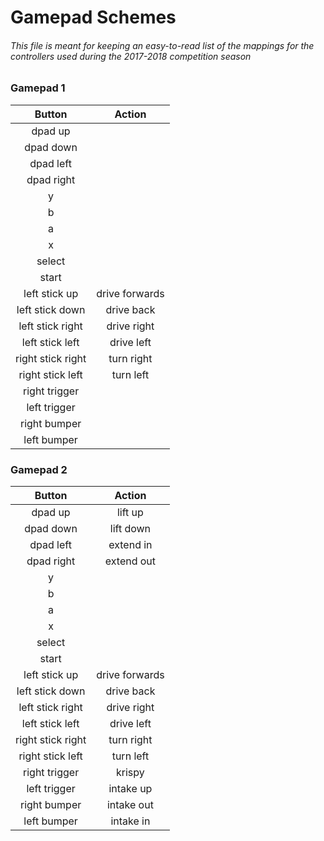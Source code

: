 # Gamepad Schemes
###### This file is meant for keeping an easy-to-read list of the mappings for the controllers used during the 2017-2018 competition season

### Gamepad 1

|Button|Action|
|:-------------:|:-------------:|
|dpad up||
|dpad down||
|dpad left||
|dpad right||
|y||
|b||
|a||
|x||
|select||
|start||
|left stick up|drive forwards|
|left stick down|drive back|
|left stick right|drive right|
|left stick left|drive left|
|right stick right|turn right|
|right stick left|turn left|
|right trigger||
|left trigger||
|right bumper||
|left bumper||


### Gamepad 2

|Button|Action|
|:-------------:|:-------------:|
|dpad up|lift up|
|dpad down|lift down|
|dpad left|extend in|
|dpad right|extend out|
|y||
|b||
|a||
|x||
|select||
|start||
|left stick up|drive forwards|
|left stick down|drive back|
|left stick right|drive right|
|left stick left|drive left|
|right stick right|turn right|
|right stick left|turn left|
|right trigger|krispy|
|left trigger|intake up|
|right bumper|intake out|
|left bumper|intake in|

